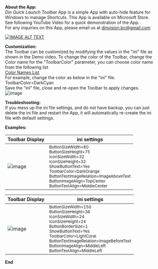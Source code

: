<b> About the App: </b>  
*Din Quick Launch Toolbar* App is a simple App with auto-hide feature for Windows to manage Shortcuts. This App is available on Microsoft Store. See following YouTube Video for a quick demonstration of the App.   
For any inquiries on this App, please email us at dinvision.bc@gmail.com

[![IMAGE ALT TEXT](http://img.youtube.com/vi/ioM-3ewWOJ0/0.jpg)](http://www.youtube.com/watch?v=ioM-3ewWOJ0 "Quick Launch Toolbar Demo")


<b>Customization:</B>  
The Toolbar can be customized by modifying the values in the "ini" file as shown in the Demo video. To change the color of the Toolbar, change the Color name for the "ToolbarColor" parameter, you can choose color name from the following list  
[Color Names List](https://learn.microsoft.com/en-us/dotnet/media/art-color-table.png?view=windowsdesktop-8.0)  
For example, change the color as below in the "ini" file.  
ToolbarColor=DarkCyan  
Save the "ini" file, close and re-open the Toolbar to apply changes.  
![image](https://github.com/user-attachments/assets/26e5b37c-217b-4554-af4b-d9729ea4adf1)

<b>Troubleshooting:</B>  
If you mess up the ini file settings, and do not have backup, you can just delete the ini file and restart the App, it will automatically re-create the ini file with default settings.

<b>Examples:</B>


| Toolbar Display                                                                                             | ini settings                                                                                                                                                                                      |
|---------------------------------------------------------------------------------------------------|-------------------------------------------------------------------------------------------------------------------------------------------------------------------------------------------------------------|
| ![image](https://github.com/user-attachments/assets/eb5546e6-4391-492d-930a-b170ea9e3d0b)          | <sub>ButtonSizeWidth=80<br>ButtonSizeHeight=75<br>IconSizeWidth=32<br>IconSizeHeight=32<br>ShowButtonText=Yes<br>ToolbarColor=DarkOrange<br>ButtonTextImageRelation=ImageAboveText<br>ButtonImageAlign=TopCenter<br>ButtonTextAlign=MiddleCenter</sub> |





| Toolbar Display                                                                                             | ini settings                                                                                                                                                                                      |
|---------------------------------------------------------------------------------------------------|-------------------------------------------------------------------------------------------------------------------------------------------------------------------------------------------------------------|
| ![image](https://github.com/user-attachments/assets/7b2a94d5-6a29-4983-a95d-b8ac72878167)         | <sub>ButtonSizeWidth=150<br>ButtonSizeHeight=36<br>IconSizeWidth=24<br>IconSizeHeight=24<br>ButtonBorderSize=1<br>ShowButtonText=Yes<br>ToolbarColor=LightCoral<br>ButtonTextImageRelation=ImageBeforeText<br>ButtonImageAlign=MiddleLeft<br>ButtonTextAlign=MiddleLeft</sub> |

<B> End </B>



